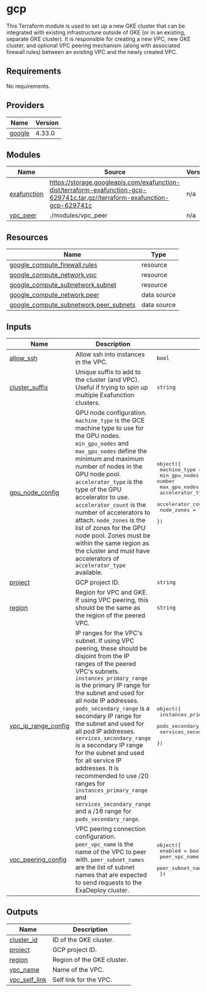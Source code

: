 # gcp

This Terraform module is used to set up a new GKE cluster that can be integrated with existing infrastructure outside of GKE (or in an existing, separate GKE cluster). It is responsible for creating a new VPC, new GKE cluster, and optional VPC peering mechanism (along with associated firewall rules) between an existing VPC and the newly created VPC.

<!-- BEGIN_TF_DOCS -->
## Requirements

No requirements.

## Providers

| Name | Version |
|------|---------|
| <a name="provider_google"></a> [google](#provider\_google) | 4.33.0 |

## Modules

| Name | Source | Version |
|------|--------|---------|
| <a name="module_exafunction"></a> [exafunction](#module\_exafunction) | https://storage.googleapis.com/exafunction-dist/terraform-exafunction-gcp-629741c.tar.gz//terraform-exafunction-gcp-629741c | n/a |
| <a name="module_vpc_peer"></a> [vpc\_peer](#module\_vpc\_peer) | ./modules/vpc_peer | n/a |

## Resources

| Name | Type |
|------|------|
| [google_compute_firewall.rules](https://registry.terraform.io/providers/hashicorp/google/latest/docs/resources/compute_firewall) | resource |
| [google_compute_network.vpc](https://registry.terraform.io/providers/hashicorp/google/latest/docs/resources/compute_network) | resource |
| [google_compute_subnetwork.subnet](https://registry.terraform.io/providers/hashicorp/google/latest/docs/resources/compute_subnetwork) | resource |
| [google_compute_network.peer](https://registry.terraform.io/providers/hashicorp/google/latest/docs/data-sources/compute_network) | data source |
| [google_compute_subnetwork.peer_subnets](https://registry.terraform.io/providers/hashicorp/google/latest/docs/data-sources/compute_subnetwork) | data source |

## Inputs

| Name | Description | Type | Default | Required |
|------|-------------|------|---------|:--------:|
| <a name="input_allow_ssh"></a> [allow\_ssh](#input\_allow\_ssh) | Allow ssh into instances in the VPC. | `bool` | `false` | no |
| <a name="input_cluster_suffix"></a> [cluster\_suffix](#input\_cluster\_suffix) | Unique suffix to add to the cluster (and VPC). Useful if trying to spin up multiple Exafunction clusters. | `string` | `""` | no |
| <a name="input_gpu_node_config"></a> [gpu\_node\_config](#input\_gpu\_node\_config) | GPU node configuration. `machine_type` is the GCE machine type to use for the GPU nodes. `min_gpu_nodes` and `max_gpu_nodes` define the minimum and maximum number of nodes in the GPU node pool. `accelerator_type` is the type of the GPU accelerator to use. `accelerator_count` is the number of accelerators to attach. `node_zones` is the list of zones for the GPU node pool. Zones must be within the same region as the cluster and must have accelerators of `accelerator_type` available. | <pre>object({<br>    machine_type     = string<br>    min_gpu_nodes    = number<br>    max_gpu_nodes    = number<br>    accelerator_type = string<br>    accelerator_count = number<br>    node_zones       = list(string)<br>  })</pre> | <pre>{<br>  "accelerator_count": 1,<br>  "accelerator_type": "nvidia-tesla-t4",<br>  "machine_type": "n1-standard-4",<br>  "max_gpu_nodes": 10,<br>  "min_gpu_nodes": 1,<br>  "node_zones": [<br>    "us-west1-a",<br>    "us-west1-b"<br>  ]<br>}</pre> | no |
| <a name="input_project"></a> [project](#input\_project) | GCP project ID. | `string` | n/a | yes |
| <a name="input_region"></a> [region](#input\_region) | Region for VPC and GKE. If using VPC peering, this should be the same as the region of the peered VPC. | `string` | n/a | yes |
| <a name="input_vpc_ip_range_config"></a> [vpc\_ip\_range\_config](#input\_vpc\_ip\_range\_config) | IP ranges for the VPC's subnet. If using VPC peering, these should be disjoint from the IP ranges of the peered VPC's subnets. `instances_primary_range` is the primary IP range for the subnet and used for all node IP addresses. `pods_secondary_range` is a secondary IP range for the subnet and used for all pod IP addresses. `services_secondary_range` is a secondary IP range for the subnet and used for all service IP addresses. It is recommended to use /20 ranges for `instances_primary_range` and `services_secondary_range` and a /16 range for `pods_secondary_range`. | <pre>object({<br>    instances_primary_range  = string<br>    pods_secondary_range     = string<br>    services_secondary_range = string<br>  })</pre> | <pre>{<br>  "instances_primary_range": "10.0.0.0/20",<br>  "pods_secondary_range": "10.1.0.0/16",<br>  "services_secondary_range": "10.2.0.0/20"<br>}</pre> | no |
| <a name="input_vpc_peering_config"></a> [vpc\_peering\_config](#input\_vpc\_peering\_config) | VPC peering connection configuration. `peer_vpc_name` is the name of the VPC to peer with. `peer_subnet_names` are the list of subnet names that are expected to send requests to the ExaDeploy cluster. | <pre>object({<br>    enabled           = bool<br>    peer_vpc_name     = string<br>    peer_subnet_names = list(string)<br>  })</pre> | n/a | yes |

## Outputs

| Name | Description |
|------|-------------|
| <a name="output_cluster_id"></a> [cluster\_id](#output\_cluster\_id) | ID of the GKE cluster. |
| <a name="output_project"></a> [project](#output\_project) | GCP project ID. |
| <a name="output_region"></a> [region](#output\_region) | Region of the GKE cluster. |
| <a name="output_vpc_name"></a> [vpc\_name](#output\_vpc\_name) | Name of the VPC. |
| <a name="output_vpc_self_link"></a> [vpc\_self\_link](#output\_vpc\_self\_link) | Self link for the VPC. |
<!-- END_TF_DOCS -->
